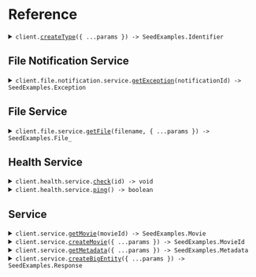 # Reference

<details><summary><code>client.<a href="/src/Client.ts">createType</a>({ ...params }) -> SeedExamples.Identifier</code></summary>
<dl>
<dd>

#### 🔌 Usage

<dl>
<dd>

<dl>
<dd>

```typescript
await client.createType("primitive");
```

</dd>
</dl>
</dd>
</dl>

#### ⚙️ Parameters

<dl>
<dd>

<dl>
<dd>

**request:** `SeedExamples.Type`

</dd>
</dl>

<dl>
<dd>

**requestOptions:** `SeedExamplesClient.RequestOptions`

</dd>
</dl>
</dd>
</dl>

</dd>
</dl>
</details>

##

## File Notification Service

<details><summary><code>client.file.notification.service.<a href="/src/api/resources/file/resources/notification/resources/service/client/Client.ts">getException</a>(notificationId) -> SeedExamples.Exception</code></summary>
<dl>
<dd>

#### 🔌 Usage

<dl>
<dd>

<dl>
<dd>

```typescript
await client.file.notification.service.getException("notification-hsy129x");
```

</dd>
</dl>
</dd>
</dl>

#### ⚙️ Parameters

<dl>
<dd>

<dl>
<dd>

**notificationId:** `string`

</dd>
</dl>

<dl>
<dd>

**requestOptions:** `Service.RequestOptions`

</dd>
</dl>
</dd>
</dl>

</dd>
</dl>
</details>

## File Service

<details><summary><code>client.file.service.<a href="/src/api/resources/file/resources/service/client/Client.ts">getFile</a>(filename, { ...params }) -> SeedExamples.File_</code></summary>
<dl>
<dd>

#### 📝 Description

<dl>
<dd>

<dl>
<dd>

This endpoint returns a file by its name.

</dd>
</dl>
</dd>
</dl>

#### 🔌 Usage

<dl>
<dd>

<dl>
<dd>

```typescript
await client.file.service.getFile("file.txt", {
    xFileApiVersion: "0.0.2",
});
```

</dd>
</dl>
</dd>
</dl>

#### ⚙️ Parameters

<dl>
<dd>

<dl>
<dd>

**filename:** `string` — This is a filename

</dd>
</dl>

<dl>
<dd>

**request:** `SeedExamples.file.GetFileRequest`

</dd>
</dl>

<dl>
<dd>

**requestOptions:** `Service.RequestOptions`

</dd>
</dl>
</dd>
</dl>

</dd>
</dl>
</details>

## Health Service

<details><summary><code>client.health.service.<a href="/src/api/resources/health/resources/service/client/Client.ts">check</a>(id) -> void</code></summary>
<dl>
<dd>

#### 📝 Description

<dl>
<dd>

<dl>
<dd>

This endpoint checks the health of a resource.

</dd>
</dl>
</dd>
</dl>

#### 🔌 Usage

<dl>
<dd>

<dl>
<dd>

```typescript
await client.health.service.check("id-2sdx82h");
```

</dd>
</dl>
</dd>
</dl>

#### ⚙️ Parameters

<dl>
<dd>

<dl>
<dd>

**id:** `string` — The id to check

</dd>
</dl>

<dl>
<dd>

**requestOptions:** `Service.RequestOptions`

</dd>
</dl>
</dd>
</dl>

</dd>
</dl>
</details>

<details><summary><code>client.health.service.<a href="/src/api/resources/health/resources/service/client/Client.ts">ping</a>() -> boolean</code></summary>
<dl>
<dd>

#### 📝 Description

<dl>
<dd>

<dl>
<dd>

This endpoint checks the health of the service.

</dd>
</dl>
</dd>
</dl>

#### 🔌 Usage

<dl>
<dd>

<dl>
<dd>

```typescript
await client.health.service.ping();
```

</dd>
</dl>
</dd>
</dl>

#### ⚙️ Parameters

<dl>
<dd>

<dl>
<dd>

**requestOptions:** `Service.RequestOptions`

</dd>
</dl>
</dd>
</dl>

</dd>
</dl>
</details>

## Service

<details><summary><code>client.service.<a href="/src/api/resources/service/client/Client.ts">getMovie</a>(movieId) -> SeedExamples.Movie</code></summary>
<dl>
<dd>

#### 🔌 Usage

<dl>
<dd>

<dl>
<dd>

```typescript
await client.service.getMovie("movie-c06a4ad7");
```

</dd>
</dl>
</dd>
</dl>

#### ⚙️ Parameters

<dl>
<dd>

<dl>
<dd>

**movieId:** `SeedExamples.MovieId`

</dd>
</dl>

<dl>
<dd>

**requestOptions:** `Service.RequestOptions`

</dd>
</dl>
</dd>
</dl>

</dd>
</dl>
</details>

<details><summary><code>client.service.<a href="/src/api/resources/service/client/Client.ts">createMovie</a>({ ...params }) -> SeedExamples.MovieId</code></summary>
<dl>
<dd>

#### 🔌 Usage

<dl>
<dd>

<dl>
<dd>

```typescript
await client.service.createMovie({
    id: "movie-c06a4ad7",
    prequel: "movie-cv9b914f",
    title: "The Boy and the Heron",
    from: "Hayao Miyazaki",
    rating: 8,
    type: "movie",
    tag: "tag-wf9as23d",
    metadata: {
        actors: ["Christian Bale", "Florence Pugh", "Willem Dafoe"],
        releaseDate: "2023-12-08",
        ratings: {
            rottenTomatoes: 97,
            imdb: 7.6,
        },
    },
    revenue: 1000000,
});
```

</dd>
</dl>
</dd>
</dl>

#### ⚙️ Parameters

<dl>
<dd>

<dl>
<dd>

**request:** `SeedExamples.Movie`

</dd>
</dl>

<dl>
<dd>

**requestOptions:** `Service.RequestOptions`

</dd>
</dl>
</dd>
</dl>

</dd>
</dl>
</details>

<details><summary><code>client.service.<a href="/src/api/resources/service/client/Client.ts">getMetadata</a>({ ...params }) -> SeedExamples.Metadata</code></summary>
<dl>
<dd>

#### 🔌 Usage

<dl>
<dd>

<dl>
<dd>

```typescript
await client.service.getMetadata({
    xApiVersion: "0.0.1",
    shallow: false,
    tag: "development",
});
```

</dd>
</dl>
</dd>
</dl>

#### ⚙️ Parameters

<dl>
<dd>

<dl>
<dd>

**request:** `SeedExamples.GetMetadataRequest`

</dd>
</dl>

<dl>
<dd>

**requestOptions:** `Service.RequestOptions`

</dd>
</dl>
</dd>
</dl>

</dd>
</dl>
</details>

<details><summary><code>client.service.<a href="/src/api/resources/service/client/Client.ts">createBigEntity</a>({ ...params }) -> SeedExamples.Response</code></summary>
<dl>
<dd>

#### 🔌 Usage

<dl>
<dd>

<dl>
<dd>

```typescript
await client.service.createBigEntity({
    castMember: {
        name: "name",
        id: "id",
    },
    extendedMovie: {
        cast: ["cast", "cast"],
    },
    entity: {
        type: "primitive",
        name: "name",
    },
    metadata: {
        type: "html",
        value: "metadata",
    },
    commonMetadata: {
        id: "id",
        data: {
            data: "data",
        },
        jsonString: "jsonString",
    },
    eventInfo: {
        type: "metadata",
        id: "id",
        data: {
            data: "data",
        },
        jsonString: "jsonString",
    },
    data: {
        type: "string",
        value: "data",
    },
    migration: {
        name: "name",
        status: "RUNNING",
    },
    exception: {
        type: "generic",
        exceptionType: "exceptionType",
        exceptionMessage: "exceptionMessage",
        exceptionStacktrace: "exceptionStacktrace",
    },
    test: {
        type: "and",
        value: true,
    },
    node: {
        name: "name",
        nodes: [
            {
                name: "name",
                nodes: [
                    {
                        name: "name",
                        nodes: [],
                        trees: [],
                    },
                    {
                        name: "name",
                        nodes: [],
                        trees: [],
                    },
                ],
                trees: [
                    {
                        nodes: [],
                    },
                    {
                        nodes: [],
                    },
                ],
            },
            {
                name: "name",
                nodes: [
                    {
                        name: "name",
                        nodes: [],
                        trees: [],
                    },
                    {
                        name: "name",
                        nodes: [],
                        trees: [],
                    },
                ],
                trees: [
                    {
                        nodes: [],
                    },
                    {
                        nodes: [],
                    },
                ],
            },
        ],
        trees: [
            {
                nodes: [
                    {
                        name: "name",
                        nodes: [],
                        trees: [],
                    },
                    {
                        name: "name",
                        nodes: [],
                        trees: [],
                    },
                ],
            },
            {
                nodes: [
                    {
                        name: "name",
                        nodes: [],
                        trees: [],
                    },
                    {
                        name: "name",
                        nodes: [],
                        trees: [],
                    },
                ],
            },
        ],
    },
    directory: {
        name: "name",
        files: [
            {
                name: "name",
                contents: "contents",
            },
            {
                name: "name",
                contents: "contents",
            },
        ],
        directories: [
            {
                name: "name",
                files: [
                    {
                        name: "name",
                        contents: "contents",
                    },
                    {
                        name: "name",
                        contents: "contents",
                    },
                ],
                directories: [
                    {
                        name: "name",
                        files: [],
                        directories: [],
                    },
                    {
                        name: "name",
                        files: [],
                        directories: [],
                    },
                ],
            },
            {
                name: "name",
                files: [
                    {
                        name: "name",
                        contents: "contents",
                    },
                    {
                        name: "name",
                        contents: "contents",
                    },
                ],
                directories: [
                    {
                        name: "name",
                        files: [],
                        directories: [],
                    },
                    {
                        name: "name",
                        files: [],
                        directories: [],
                    },
                ],
            },
        ],
    },
    moment: {
        id: "d5e9c84f-c2b2-4bf4-b4b0-7ffd7a9ffc32",
        date: "2023-01-15",
        datetime: "2024-01-15T09:30:00Z",
    },
});
```

</dd>
</dl>
</dd>
</dl>

#### ⚙️ Parameters

<dl>
<dd>

<dl>
<dd>

**request:** `SeedExamples.BigEntity`

</dd>
</dl>

<dl>
<dd>

**requestOptions:** `Service.RequestOptions`

</dd>
</dl>
</dd>
</dl>

</dd>
</dl>
</details>
